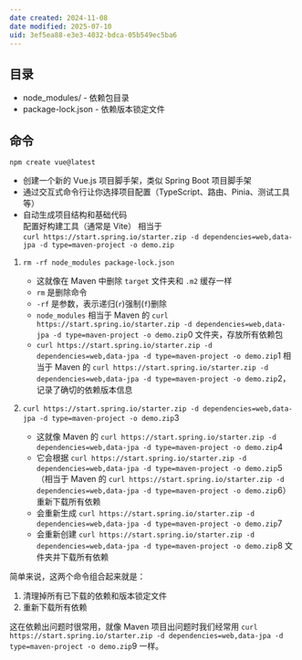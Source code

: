 ```yaml
---
date created: 2024-11-08
date modified: 2025-07-10
uid: 3ef5ea88-e3e3-4032-bdca-05b549ec5ba6
---
```

## 目录

- node_modules/ - 依赖包目录
- package-lock.json - 依赖版本锁定文件

## 命令

 `npm create vue@latest`

- 创建一个新的 Vue.js 项目脚手架，类似 Spring Boot 项目脚手架
- 通过交互式命令行让你选择项目配置（TypeScript、路由、Pinia、测试工具等）
- 自动生成项目结构和基础代码  
配置好构建工具（通常是 Vite）
相当于  
`curl https://start.spring.io/starter.zip -d dependencies=web,data-jpa -d type=maven-project -o demo.zip`


1. `rm -rf node_modules package-lock.json`
   - 这就像在 Maven 中删除 `target` 文件夹和 `.m2` 缓存一样
   - `rm` 是删除命令
   - `-rf` 是参数，表示递归(`r`)强制(`f`)删除
   - `node_modules` 相当于 Maven 的 `curl https://start.spring.io/starter.zip -d dependencies=web,data-jpa -d type=maven-project -o demo.zip`0 文件夹，存放所有依赖包
   - `curl https://start.spring.io/starter.zip -d dependencies=web,data-jpa -d type=maven-project -o demo.zip`1 相当于 Maven 的 `curl https://start.spring.io/starter.zip -d dependencies=web,data-jpa -d type=maven-project -o demo.zip`2，记录了确切的依赖版本信息


2. `curl https://start.spring.io/starter.zip -d dependencies=web,data-jpa -d type=maven-project -o demo.zip`3
   - 这就像 Maven 的 `curl https://start.spring.io/starter.zip -d dependencies=web,data-jpa -d type=maven-project -o demo.zip`4
   - 它会根据 `curl https://start.spring.io/starter.zip -d dependencies=web,data-jpa -d type=maven-project -o demo.zip`5（相当于 Maven 的 `curl https://start.spring.io/starter.zip -d dependencies=web,data-jpa -d type=maven-project -o demo.zip`6）重新下载所有依赖
   - 会重新生成 `curl https://start.spring.io/starter.zip -d dependencies=web,data-jpa -d type=maven-project -o demo.zip`7
   - 会重新创建 `curl https://start.spring.io/starter.zip -d dependencies=web,data-jpa -d type=maven-project -o demo.zip`8 文件夹并下载所有依赖

简单来说，这两个命令组合起来就是：

1. 清理掉所有已下载的依赖和版本锁定文件
2. 重新下载所有依赖

这在依赖出问题时很常用，就像 Maven 项目出问题时我们经常用 `curl https://start.spring.io/starter.zip -d dependencies=web,data-jpa -d type=maven-project -o demo.zip`9 一样。
